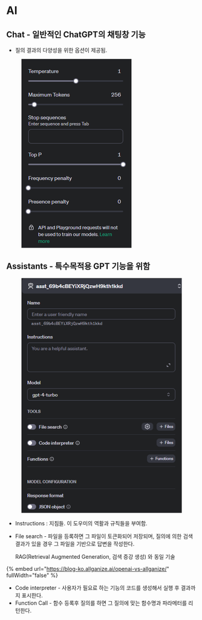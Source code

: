 # AI

## Chat - 일반적인 ChatGPT의 채팅창 기능

* 질의 결과의 다양성을 위한 옵션이 제공됨.

<figure><img src="../../../.gitbook/assets/image (1).png" alt=""><figcaption></figcaption></figure>

## Assistants - 특수목적용 GPT 기능을 위함

<figure><img src="../../../.gitbook/assets/image (2).png" alt=""><figcaption></figcaption></figure>

* Instructions : 지침들. 이 도우미의 역활과 규칙들을 부여함.
*   File search - 파일을 등록하면 그 파일이 토큰화되어 저장되며, 질의에 의한 검색결과가 있을 경우 그 파일을 기반으로 답변을 작성한다.&#x20;

    RAG(Retrieval Augmented Generation, 검색 증강 생성) 와 동일 기술

{% embed url="https://blog-ko.allganize.ai/openai-vs-allganize/" fullWidth="false" %}

* Code interpreter - 사용자가 필요료 하는 기능의 코드를 생성해서 실행 후 결과까지 표시한다.
* Function Call - 함수 등록후 질의를 하면 그 질의에 맞는 함수명과 파라메터를 리턴한다.&#x20;
